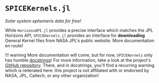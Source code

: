 # `SPICEKernels.jl`

_Solar system ephemeris data for free!_

While `HorizonsAPI.jl` provides a precise interface which matches the JPL
Horizons API, `SPICEKernels.jl` provides an interface for **downloading**
General Kernel files from NASA JPL's public website. More documentation en
route!

!!! warning 
    More documentation will come, but for now, `SPICEKernels` only has
    humble [docstrings](docstrings)! For more information, take a look at the
    project's [GitHub repository](https://github.com/cadojo/SPICEKernels.jl/).
    There, and in docstrings, you'll find a recurring warning which is reiterated
    here: this project is not affiliated with or endorsed by NASA, JPL, Caltech, or
    any other organization!
